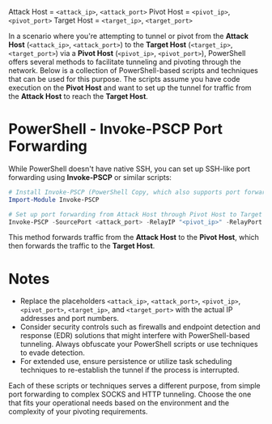 Attack Host = `<attack_ip>`, `<attack_port>`
Pivot Host = `<pivot_ip>`, `<pivot_port>`
Target Host = `<target_ip>`, `<target_port>`

In a scenario where you're attempting to tunnel or pivot from the **Attack Host** (`<attack_ip>`, `<attack_port>`) to the **Target Host** (`<target_ip>`, `<target_port>`) via a **Pivot Host** (`<pivot_ip>`, `<pivot_port>`), PowerShell offers several methods to facilitate tunneling and pivoting through the network. Below is a collection of PowerShell-based scripts and techniques that can be used for this purpose. The scripts assume you have code execution on the **Pivot Host** and want to set up the tunnel for traffic from the **Attack Host** to reach the **Target Host**.

# PowerShell - Invoke-PSCP Port Forwarding

While PowerShell doesn't have native SSH, you can set up SSH-like port forwarding using **Invoke-PSCP** or similar scripts:

```powershell
# Install Invoke-PSCP (PowerShell Copy, which also supports port forwarding)
Import-Module Invoke-PSCP

# Set up port forwarding from Attack Host through Pivot Host to Target Host
Invoke-PSCP -SourcePort <attack_port> -RelayIP "<pivot_ip>" -RelayPort <pivot_port> -DestinationIP "<target_ip>" -DestinationPort <target_port>
```

This method forwards traffic from the **Attack Host** to the **Pivot Host**, which then forwards the traffic to the **Target Host**.

# Notes
- Replace the placeholders `<attack_ip>`, `<attack_port>`, `<pivot_ip>`, `<pivot_port>`, `<target_ip>`, and `<target_port>` with the actual IP addresses and port numbers.
- Consider security controls such as firewalls and endpoint detection and response (EDR) solutions that might interfere with PowerShell-based tunneling. Always obfuscate your PowerShell scripts or use techniques to evade detection.
- For extended use, ensure persistence or utilize task scheduling techniques to re-establish the tunnel if the process is interrupted.

Each of these scripts or techniques serves a different purpose, from simple port forwarding to complex SOCKS and HTTP tunneling. Choose the one that fits your operational needs based on the environment and the complexity of your pivoting requirements.